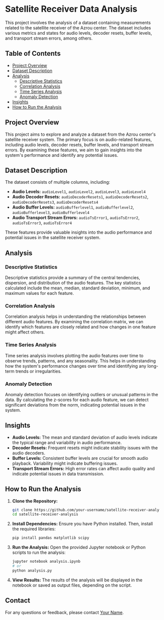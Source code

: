 # Satellite Receiver Data Analysis

This project involves the analysis of a dataset containing measurements related to the satellite receiver of the Azrou center. The dataset includes various metrics and states for audio levels, decoder resets, buffer levels, and transport stream errors, among others.

## Table of Contents
- [Project Overview](#project-overview)
- [Dataset Description](#dataset-description)
- [Analysis](#analysis)
  - [Descriptive Statistics](#descriptive-statistics)
  - [Correlation Analysis](#correlation-analysis)
  - [Time Series Analysis](#time-series-analysis)
  - [Anomaly Detection](#anomaly-detection)
- [Insights](#insights)
- [How to Run the Analysis](#how-to-run-the-analysis)

## Project Overview

This project aims to explore and analyze a dataset from the Azrou center's satellite receiver system. The primary focus is on audio-related features, including audio levels, decoder resets, buffer levels, and transport stream errors. By examining these features, we aim to gain insights into the system's performance and identify any potential issues.

## Dataset Description

The dataset consists of multiple columns, including:

- **Audio Levels:** `audioLevel1`, `audioLevel2`, `audioLevel3`, `audioLevel4`
- **Audio Decoder Resets:** `audioDecoderResets1`, `audioDecoderResets2`, `audioDecoderResets3`, `audioDecoderResets4`
- **Audio Buffer Levels:** `audioBufferlevel1`, `audioBufferlevel2`, `audioBufferlevel3`, `audioBufferlevel4`
- **Audio Transport Stream Errors:** `audioTsError1`, `audioTsError2`, `audioTsError3`, `audioTsError4`

These features provide valuable insights into the audio performance and potential issues in the satellite receiver system.

## Analysis

### Descriptive Statistics

Descriptive statistics provide a summary of the central tendencies, dispersion, and distribution of the audio features. The key statistics calculated include the mean, median, standard deviation, minimum, and maximum values for each feature.

### Correlation Analysis

Correlation analysis helps in understanding the relationships between different audio features. By examining the correlation matrix, we can identify which features are closely related and how changes in one feature might affect others.

### Time Series Analysis

Time series analysis involves plotting the audio features over time to observe trends, patterns, and any seasonality. This helps in understanding how the system's performance changes over time and identifying any long-term trends or irregularities.

### Anomaly Detection

Anomaly detection focuses on identifying outliers or unusual patterns in the data. By calculating the z-scores for each audio feature, we can detect significant deviations from the norm, indicating potential issues in the system.

## Insights

- **Audio Levels:** The mean and standard deviation of audio levels indicate the typical range and variability in audio performance.
- **Decoder Resets:** Frequent resets might indicate stability issues with the audio decoders.
- **Buffer Levels:** Consistent buffer levels are crucial for smooth audio playback. Variability might indicate buffering issues.
- **Transport Stream Errors:** High error rates can affect audio quality and indicate potential issues in data transmission.

## How to Run the Analysis

1. **Clone the Repository:**
   ```bash
   git clone https://github.com/your-username/satellite-receiver-analysis.git
   cd satellite-receiver-analysis
   ```

2. **Install Dependencies:**
   Ensure you have Python installed. Then, install the required libraries:
   ```bash
   pip install pandas matplotlib scipy
   ```

3. **Run the Analysis:**
   Open the provided Jupyter notebook or Python scripts to run the analysis:
   ```bash
   jupyter notebook analysis.ipynb
   # or
   python analysis.py
   ```

4. **View Results:**
   The results of the analysis will be displayed in the notebook or saved as output files, depending on the script.

## Contact

For any questions or feedback, please contact [Your Name](mailto:ayoub.etoullali2002@gmail.com).